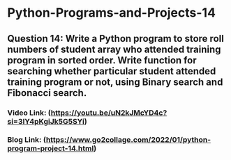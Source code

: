 # Python-Programs-and-Projects-14

## Question 14: Write a Python program to store roll numbers of student array who attended training program in sorted order. Write function for searching whether particular student attended training program or not, using Binary search and Fibonacci search.

### Video Link: (https://youtu.be/uN2kJMcYD4c?si=3IY4pKgiJk5G5SYi)

### Blog Link: (https://www.go2collage.com/2022/01/python-program-project-14.html)
